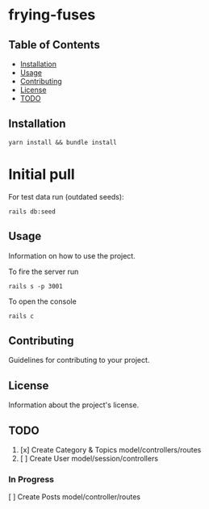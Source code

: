 # frying-fuses

## Table of Contents

- [Installation](#installation)
- [Usage](#usage)
- [Contributing](#contributing)
- [License](#license)
- [TODO](#todo)

## Installation

```
yarn install && bundle install
```

# Initial pull

For test data run (outdated seeds):

```
rails db:seed
```

## Usage

Information on how to use the project.

To fire the server run

```
rails s -p 3001
```

To open the console

```
rails c
```

## Contributing

Guidelines for contributing to your project.

## License

Information about the project's license.

## TODO

1. [x] Create Category & Topics model/controllers/routes
2. [ ] Create User model/session/controllers

### In Progress
[ ] Create Posts model/controller/routes
